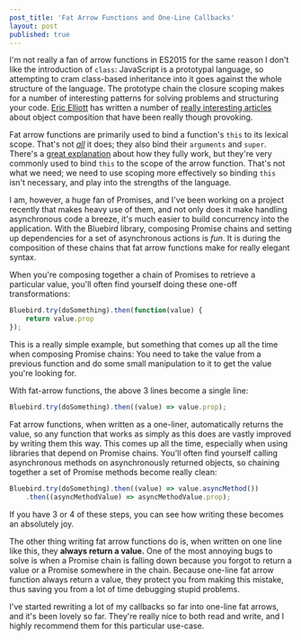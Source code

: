 ```yaml
---
post_title: 'Fat Arrow Functions and One-Line Callbacks'
layout: post
published: true
---
```

I'm not really a fan of arrow functions in ES2015 for the same reason I don't like the introduction of `class`: JavaScript is a prototypal language, so attempting to cram class-based inheritance into it goes against the whole structure of the language. The prototype chain the closure scoping makes for a number of interesting patterns for solving problems and structuring your code. [Eric Elliott](https://vimeo.com/69255635) has written a number of [really interesting articles](https://medium.com/javascript-scene/common-misconceptions-about-inheritance-in-javascript-d5d9bab29b0a) about object composition that have been really though provoking.

Fat arrow functions are primarily used to bind a function's `this` to its lexical scope. That's not [*all*](https://github.com/getify/You-Dont-Know-JS/issues/513) it does; they also bind their `arguments` and `super`. There's a [great explanation](http://blog.getify.com/arrow-this/) about how they fully work, but they're very commonly used to bind `this` to the scope of the arrow function. That's not what we need; we need to use scoping more effectively so binding `this` isn't necessary, and play into the strengths of the language.

I am, however, a huge fan of Promises, and I've been working on a project recently that makes heavy use of them, and not only does it make handling asynchronous code a breeze, it's much easier to build concurrency into the application. With the Bluebird library, composing Promise chains and setting up dependencies for a set of asynchronous actions is *fun*. It is during the composition of these chains that fat arrow functions make for really elegant syntax.

When you're composing together a chain of Promises to retrieve a particular value, you'll often find yourself doing these one-off transformations:

```js
Bluebird.try(doSomething).then(function(value) {
    return value.prop
});
```

This is a really simple example, but something that comes up all the time when composing Promise chains: You need to take the value from a previous function and do some small manipulation to it to get the value you're looking for.

With fat-arrow functions, the above 3 lines become a single line:

```js
Bluebird.try(doSomething).then((value) => value.prop);
```

Fat arrow functions, when written as a one-liner, automatically returns the value, so any function that works as simply as this does are vastly improved by writing them this way. This comes up all the time, especially when using libraries that depend on Promise chains. You'll often find yourself calling asynchronous methods on asynchronously returned objects, so chaining together a set of Promise methods become really clean:

```js
Bluebird.try(doSomething).then((value) => value.asyncMethod())
    .then((asyncMethodValue) => asyncMethodValue.prop);
```

If you have 3 or 4 of these steps, you can see how writing these becomes an absolutely joy.

The other thing writing fat arrow functions do is, when written on one line like this, they **always return a value.** One of the most annoying bugs to solve is when a Promise chain is falling down because you forgot to return a value or a Promise somewhere in the chain. Because one-line fat arrow function always return a value, they protect you from making this mistake, thus saving you from a lot of time debugging stupid problems.

I've started rewriting a lot of my callbacks so far into one-line fat arrows, and it's been lovely so far. They're really nice to both read and write, and I highly recommend them for this particular use-case.